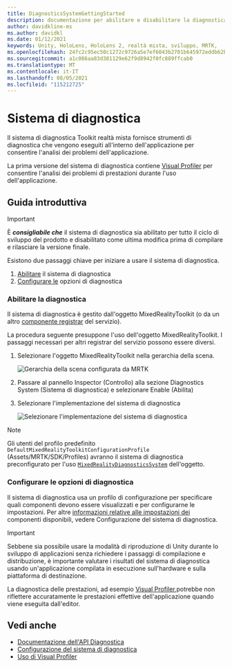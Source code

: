 ```yaml
---
title: DiagnosticsSystemGettingStarted
description: documentazione per abilitare e disabilitare la diagnostica in MRTK
author: davidkline-ms
ms.author: davidkl
ms.date: 01/12/2021
keywords: Unity, HoloLens, HoloLens 2, realtà mista, sviluppo, MRTK,
ms.openlocfilehash: 24fc2c95ec50c1272c9726a5e7ef6043b2701b645972eddb62b3db420b1e0a84
ms.sourcegitcommit: a1c086aa83d381129e62f9d8942f0fc889ffcab0
ms.translationtype: MT
ms.contentlocale: it-IT
ms.lasthandoff: 08/05/2021
ms.locfileid: "115212725"
---
```

# <a name="diagnostic-system"></a>Sistema di diagnostica

Il sistema di diagnostica Toolkit realtà mista fornisce strumenti di diagnostica che vengono eseguiti all'interno dell'applicazione per consentire l'analisi dei problemi dell'applicazione.

La prima versione del sistema di diagnostica contiene [Visual Profiler](using-visual-profiler.md) per consentire l'analisi dei problemi di prestazioni durante l'uso dell'applicazione.

## <a name="getting-started"></a>Guida introduttiva

> [!IMPORTANT]
> È **_consigliabile che_** il sistema di diagnostica sia abilitato per tutto il ciclo di sviluppo del prodotto e disabilitato come ultima modifica prima di compilare e rilasciare la versione finale.

Esistono due passaggi chiave per iniziare a usare il sistema di diagnostica.

1. [Abilitare](#enable-diagnostics) il sistema di diagnostica
2. [Configurare le](#configure-diagnostic-options) opzioni di diagnostica

### <a name="enable-diagnostics"></a>Abilitare la diagnostica

Il sistema di diagnostica è gestito dall'oggetto MixedRealityToolkit (o da un altro [componente registrar](xref:Microsoft.MixedReality.Toolkit.IMixedRealityServiceRegistrar) del servizio).

La procedura seguente presuppone l'uso dell'oggetto MixedRealityToolkit. I passaggi necessari per altri registrar del servizio possono essere diversi.

1. Selezionare l'oggetto MixedRealityToolkit nella gerarchia della scena.

    ![Gerarchia della scena configurata da MRTK](../images/MRTK_ConfiguredHierarchy.png)

1. Passare al pannello Inspector (Controllo) alla sezione Diagnostics System (Sistema di diagnostica) e selezionare Enable (Abilita)
1. Selezionare l'implementazione del sistema di diagnostica

    ![Selezionare l'implementazione del sistema di diagnostica](../images/diagnostics/DiagnosticsSelectSystemType.png)

> [!NOTE]
> Gli utenti del profilo predefinito `DefaultMixedRealityToolkitConfigurationProfile` (Assets/MRTK/SDK/Profiles) avranno il sistema di diagnostica preconfigurato per l'uso [`MixedRealityDiagnosticsSystem`](xref:Microsoft.MixedReality.Toolkit.Diagnostics.MixedRealityDiagnosticsSystem) dell'oggetto.

### <a name="configure-diagnostic-options"></a>Configurare le opzioni di diagnostica

Il sistema di diagnostica usa un profilo di configurazione per specificare quali componenti devono essere visualizzati e per configurarne le impostazioni. Per altre [informazioni relative alle impostazioni dei](configuring-diagnostics.md) componenti disponibili, vedere Configurazione del sistema di diagnostica.

> [!IMPORTANT]
> Sebbene sia possibile usare la modalità di riproduzione di Unity durante lo sviluppo di applicazioni senza richiedere i passaggi di compilazione e distribuzione, è importante valutare i risultati del sistema di diagnostica usando un'applicazione compilata in esecuzione sull'hardware e sulla piattaforma di destinazione.
>
> La diagnostica delle prestazioni, ad esempio [Visual Profiler,](using-visual-profiler.md)potrebbe non riflettere accuratamente le prestazioni effettive dell'applicazione quando viene eseguita dall'editor.

## <a name="see-also"></a>Vedi anche

- [Documentazione dell'API Diagnostica](xref:Microsoft.MixedReality.Toolkit.Diagnostics)
- [Configurazione del sistema di diagnostica](configuring-diagnostics.md)
- [Uso di Visual Profiler](using-visual-profiler.md)
